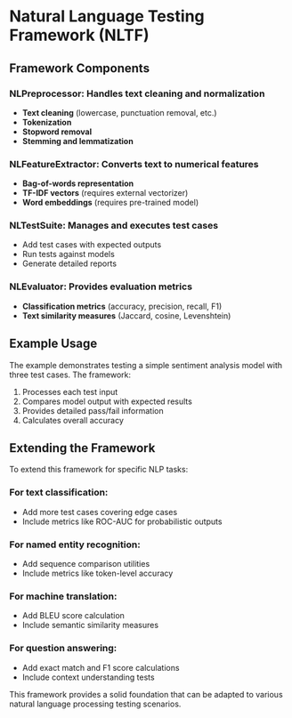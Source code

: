 # Natural Language Testing Framework (NLTF)

## Framework Components

### NLPreprocessor: Handles text cleaning and normalization
- **Text cleaning** (lowercase, punctuation removal, etc.)
- **Tokenization**
- **Stopword removal**
- **Stemming and lemmatization**

### NLFeatureExtractor: Converts text to numerical features
- **Bag-of-words representation**
- **TF-IDF vectors** (requires external vectorizer)
- **Word embeddings** (requires pre-trained model)

### NLTestSuite: Manages and executes test cases
- Add test cases with expected outputs
- Run tests against models
- Generate detailed reports

### NLEvaluator: Provides evaluation metrics
- **Classification metrics** (accuracy, precision, recall, F1)
- **Text similarity measures** (Jaccard, cosine, Levenshtein)

## Example Usage

The example demonstrates testing a simple sentiment analysis model with three test cases. The framework:

1. Processes each test input
2. Compares model output with expected results
3. Provides detailed pass/fail information
4. Calculates overall accuracy

## Extending the Framework

To extend this framework for specific NLP tasks:

### For text classification:
- Add more test cases covering edge cases
- Include metrics like ROC-AUC for probabilistic outputs

### For named entity recognition:
- Add sequence comparison utilities
- Include metrics like token-level accuracy

### For machine translation:
- Add BLEU score calculation
- Include semantic similarity measures

### For question answering:
- Add exact match and F1 score calculations
- Include context understanding tests

This framework provides a solid foundation that can be adapted to various natural language processing testing scenarios.
